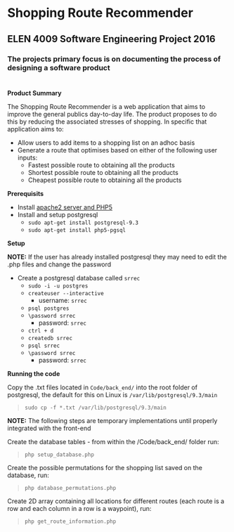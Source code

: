 # Shopping Route Recommender
## ELEN 4009 Software Engineering Project 2016
### The projects primary focus is on documenting the process of designing a software product
#
**Product Summary**

The Shopping Route Recommender is a web application that aims to improve the general publics day-to-day life. The product proposes to do this by reducing the associated stresses of shopping. In specific that application aims to:

- Allow users to add items to a shopping list on an adhoc basis
- Generate a route that optimises based on either of the following user inputs:
	- Fastest possible route to obtaining all the products
	- Shortest possible route to obtaining all the products
	- Cheapest possible route to obtaining all the products

**Prerequisits**

- Install [apache2 server and PHP5](http://www.howtogeek.com/howto/ubuntu/installing-php5-and-apache-on-ubuntu/)
- Install and setup postgresql
	- `sudo apt-get install postgresql-9.3`
	- `sudo apt-get install php5-pgsql`

**Setup**


**NOTE:** If the user has already installed postgresql they may need to edit the .php files and change the password

- Create a postgresql database called `srrec`
	- `sudo -i -u postgres`
	- `createuser --interactive`
		- username: `srrec`
	- `psql postgres`
	- `\password srrec`
		- password: `srrec`
	- `ctrl + d`
	- `createdb srrec`
	- `psql srrec`
	- `\password srrec`
		- password: `srrec`

**Running the code**

Copy the .txt files located in `Code/back_end/` into the root folder of postgresql, the default for this on Linux is `/var/lib/postgresql/9.3/main`
> `sudo cp -f *.txt /var/lib/postgresql/9.3/main`

**NOTE:** The following steps are temporary implementations until properly integrated with the front-end

Create the database tables - from within the /Code/back_end/ folder run:
> `php setup_database.php`

Create the possible permutations for the shopping list saved on the database, run:
> `php database_permutations.php`

Create 2D array containing all locations for different routes (each route is a row and each column in a row is a waypoint), run:
> `php get_route_information.php`